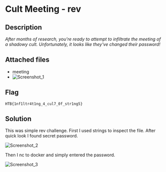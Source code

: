 # Cult Meeting - rev

## Description
*After months of research, you're ready to attempt to infiltrate the meeting of a shadowy cult. Unfortunately, it looks like they've changed their password!*

## Attached files
- meeting
- ![Screenshot_1](https://user-images.githubusercontent.com/111431985/197842364-a5510c33-dafe-4ee0-bb2e-46f10ac173ea.png)

## Flag
```HTB{1nf1ltr4t1ng_4_cul7_0f_str1ng5}```

## Solution
This was simple rev challenge. First I used strings to inspect the file. After quick look I found secret password.

![Screenshot_2](https://user-images.githubusercontent.com/111431985/197842438-c04f52ca-e23a-4f89-838c-fd37e94aa0fb.png)

Then I nc to docker and simply entered the password.

![Screenshot_3](https://user-images.githubusercontent.com/111431985/197842549-82172059-60b3-4c09-b073-1f4bf87bdd26.png)
